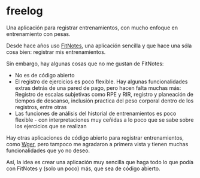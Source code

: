 # freelog

Una aplicación para registrar entrenamientos, con mucho enfoque en entrenamiento con pesas.

Desde hace años uso [FitNotes](http://www.fitnotesapp.com/), una aplicación sencilla y que hace una sóla cosa bien: registrar mis entrenamientos.

Sin embargo, hay algunas cosas que no me gustan de FitNotes:

- No es de código abierto
- El registro de ejercicios es poco flexible. Hay algunas funcionalidades extras detrás de una pared de pago, pero hacen falta muchas más: Registro de escalas subjetivas como RPE y RIR, registro y planeación de tiempos de descanso, inclusión practica del peso corporal dentro de los registros, entre otras
- Las funciones de análisis del historial de entrenamientos es poco flexible - con interpretaciones muy ceñidas a lo poco que se sabe sobre los ejercicios que se realizan

Hay otras aplicaciones de código abierto para registrar entrenamientos, como [Wger](https://wger.de), pero tampoco me agradaron a primera vista y tienen muchas funcionalidades que yo no deseo.

Así, la idea es crear una aplicación muy sencilla que haga todo lo que podía con FitNotes y (solo un poco) más, que sea de código abierto.
